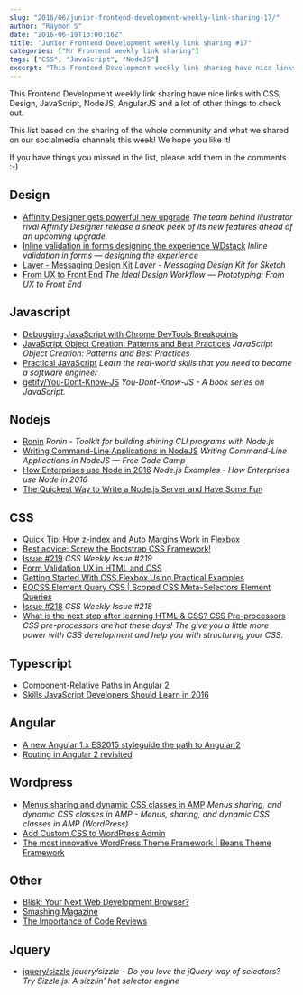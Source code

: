 ```yaml
---
slug: "2016/06/junior-frontend-development-weekly-link-sharing-17/"
author: "Raymon S"
date: "2016-06-19T13:00:16Z"
title: "Junior Frontend Development weekly link sharing #17"
categories: ["Mr Frontend weekly link sharing"]
tags: ["CSS", "JavaScript", "NodeJS"]
excerpt: "This Frontend Development weekly link sharing have nice links with CSS, Design, JavaScript, NodeJS,..."
---
```


This Frontend Development weekly link sharing have nice links with CSS, Design, JavaScript, NodeJS, AngularJS and a lot of other things to check out.

This list based on the sharing of the whole community and what we shared on our socialmedia channels this week! We hope you like it!

If you have things you missed in the list, please add them in the comments :-)

## Design

* [Affinity Designer gets powerful new upgrade](http://www.creativebloq.com/software/affinity-designer-gets-powerful-new-upgrade-61620760 "Affinity Designer gets powerful new upgrade") _The team behind Illustrator rival Affinity Designer release a sneak peek of its new features ahead of an upcoming upgrade._
* [Inline validation in forms designing the experience WDstack](http://buff.ly/1YoWUnX "Inline validation in forms designing the experience WDstack") _Inline validation in forms — designing the experience_
* [Layer - Messaging Design Kit](http://buff.ly/1UQmsoc "Layer - Messaging Design Kit") _Layer - Messaging Design Kit for Sketch_
* [From UX to Front End](http://buff.ly/25QGc6J "The Ideal Design Workflow Prototyping: From UX to Front End") _The Ideal Design Workflow — Prototyping: From UX to Front End_

## Javascript

* [Debugging JavaScript with Chrome DevTools Breakpoints](http://buff.ly/1XZ7OCh "Debugging JavaScript with Chrome DevTools Breakpoints")
* [JavaScript Object Creation: Patterns and Best Practices](http://buff.ly/1VSvBBZ "JavaScript Object Creation: Patterns and Best Practices") _JavaScript Object Creation: Patterns and Best Practices_
* [Practical JavaScript](http://watchandcode.com/courses/practical-javascript "Practical JavaScript") _Learn the real-world skills that you need to become a software engineer_
* [getify/You-Dont-Know-JS](https://github.com/getify/You-Dont-Know-JS/blob/master/README.md#you-dont-know-js-book-series "getify/You-Dont-Know-JS") _You-Dont-Know-JS - A book series on JavaScript._

## Nodejs

* [Ronin](http://buff.ly/1UmCWat "Ronin - Toolkit for building shining CLI programs with Node.js") _Ronin - Toolkit for building shining CLI programs with Node.js_
* [Writing Command-Line Applications in NodeJS](http://buff.ly/1W31KH2 "Writing Command-Line Applications in NodeJS Free Code Camp") _Writing Command-Line Applications in NodeJS — Free Code Camp_
* [How Enterprises use Node in 2016](http://buff.ly/1Uu4kVl "Node.js Examples - How Enterprises use Node in 2016 | @RisingStack") _Node.js Examples - How Enterprises use Node in 2016_
* [The Quickest Way to Write a Node.js Server and Have Some Fun](http://buff.ly/1UwSrKk "The Quickest Way to Write a Node.js Server and Have Some Fun")

## CSS

* [Quick Tip: How z-index and Auto Margins Work in Flexbox](http://buff.ly/1USaKfD "Quick Tip: How z-index and Auto Margins Work in Flexbox")
* [Best advice: Screw the Bootstrap CSS Framework!](http://buff.ly/1XWem4H "Best advice: Screw the Bootstrap CSS Framework!")
* [Issue #219](http://buff.ly/1Uu4tbv "Issue #219") _CSS Weekly Issue #219_
* [Form Validation UX in HTML and CSS](http://buff.ly/28AS8bv "Form Validation UX in HTML and CSS | CSS-Tricks")
* [Getting Started With CSS Flexbox Using Practical Examples](http://buff.ly/1VSvHJI "Getting Started With CSS Flexbox Using Practical Examples")
* [EQCSS Element Query CSS | Scoped CSS Meta-Selectors Element Queries](http://buff.ly/1L7uUSb "EQCSS Element Query CSS | Scoped CSS Meta-Selectors Element Queries")
* [Issue #218](http://buff.ly/1riAMyj "Issue #218") _CSS Weekly Issue #218_
* [What is the next step after learning HTML & CSS? CSS Pre-processors](https://mrfrontend.org/2016/06/next-step-learning-html-css-pre-processors/ "What is the next step after learning HTML & CSS? CSS Pre-processors") _CSS pre-processors are hot these days! The give you a little more power with CSS development and help you with structuring your CSS._

## Typescript

* [Component-Relative Paths in Angular 2](http://buff.ly/25Z5GP9 "Component-Relative Paths in Angular 2")
* [Skills JavaScript Developers Should Learn in 2016](http://buff.ly/1UyFcIV "Skills JavaScript Developers Should Learn in 2016 | Codementor")

## Angular

* [A new Angular 1.x ES2015 styleguide the path to Angular 2](http://buff.ly/1Pnd4XH "A new Angular 1.x ES2015 styleguide the path to Angular 2")
* [Routing in Angular 2 revisited](http://buff.ly/1UTwkgU "Routing in Angular 2 revisited")

## Wordpress

* [Menus sharing and dynamic CSS classes in AMP](http://buff.ly/25Z6ovV "Menus sharing and dynamic CSS classes in AMP") _Menus sharing, and dynamic CSS classes in AMP - Menus, sharing, and dynamic CSS classes in AMP (WordPress)_
* [Add Custom CSS to WordPress Admin](http://buff.ly/1Uup2nY "Add Custom CSS to WordPress Admin")
* [The most innovative WordPress Theme Framework | Beans Theme Framework](http://buff.ly/1U7TWPn "The most innovative WordPress Theme Framework | Beans Theme Framework")

## Other

* [Blisk: Your Next Web Development Browser?](http://buff.ly/1XWdWuZ "Blisk: Your Next Web Development Browser?")
* [Smashing Magazine](https://www.smashingmagazine.com/2016/06/designing-modular-ui-systems-via-style-guide-driven-development/ "Smashing Magazine")
* [The Importance of Code Reviews](http://buff.ly/1PSEydh "The Importance of Code Reviews")

## Jquery

* [jquery/sizzle](http://buff.ly/1Xiv51a "jquery/sizzle") _jquery/sizzle - Do you love the jQuery way of selectors? Try Sizzle.js: A sizzlin' hot selector engine_
